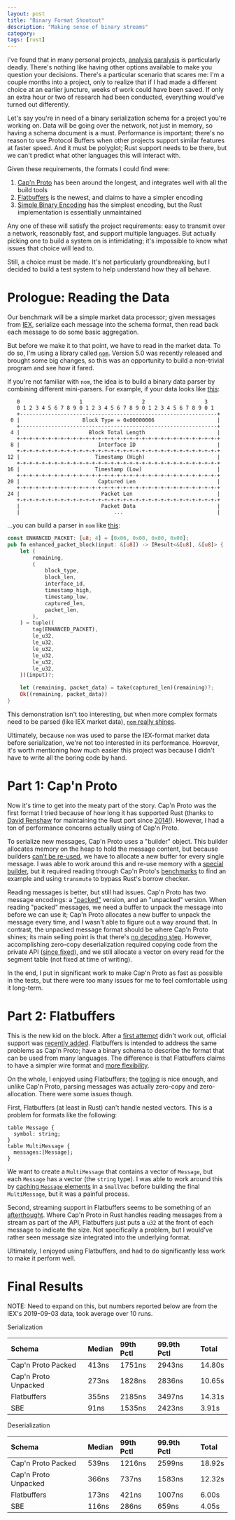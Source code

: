 ```yaml
---
layout: post
title: "Binary Format Shootout"
description: "Making sense of binary streams"
category: 
tags: [rust]
---
```


I've found that in many personal projects, [analysis paralysis](https://en.wikipedia.org/wiki/Analysis_paralysis)
is particularly deadly. There's nothing like having other options available to make you question your decisions.
There's a particular scenario that scares me: I'm a couple months into a project, only to realize that if I had
made a different choice at an earlier juncture, weeks of work could have been saved. If only an extra hour or
two of research had been conducted, everything would've turned out differently.

Let's say you're in need of a binary serialization schema for a project you're working on. Data will be going
over the network, not just in memory, so having a schema document is a must. Performance is important;
there's no reason to use Protocol Buffers when other projects support similar features at faster speed.
And it must be polyglot; Rust support needs to be there, but we can't predict what other languages this will
interact with.

Given these requirements, the formats I could find were:

1. [Cap'n Proto](https://capnproto.org/) has been around the longest, and integrates well with all the build tools
2. [Flatbuffers](https://google.github.io/flatbuffers/) is the newest, and claims to have a simpler encoding
3. [Simple Binary Encoding](https://github.com/real-logic/simple-binary-encoding) has the simplest encoding,
   but the Rust implementation is essentially unmaintained

Any one of these will satisfy the project requirements: easy to transmit over a network, reasonably fast,
and support multiple languages. But actually picking one to build a system on is intimidating; it's impossible
to know what issues that choice will lead to.

Still, a choice must be made. It's not particularly groundbreaking, but I decided to build a test system to help
understand how they all behave.

# Prologue: Reading the Data

Our benchmark will be a simple market data processor; given messages from [IEX](https://iextrading.com/trading/market-data/#deep),
serialize each message into the schema format, then read back each message to do some basic aggregation.

But before we make it to that point, we have to read in the market data. To do so, I'm using a library
called [`nom`](https://github.com/Geal/nom). Version 5.0 was recently released and brought some big changes,
so this was an opportunity to build a non-trivial program and see how it fared.

If you're not familiar with `nom`, the idea is to build a binary data parser by combining different
mini-parsers. For example, if your data looks like
[this](https://www.winpcap.org/ntar/draft/PCAP-DumpFileFormat.html#rfc.section.3.3):

```
   0                   1                   2                   3
   0 1 2 3 4 5 6 7 8 9 0 1 2 3 4 5 6 7 8 9 0 1 2 3 4 5 6 7 8 9 0 1
   +---------------------------------------------------------------+
 0 |                    Block Type = 0x00000006                    |
   +---------------------------------------------------------------+
 4 |                      Block Total Length                       |
   +-+-+-+-+-+-+-+-+-+-+-+-+-+-+-+-+-+-+-+-+-+-+-+-+-+-+-+-+-+-+-+-+
 8 |                         Interface ID                          |
   +-+-+-+-+-+-+-+-+-+-+-+-+-+-+-+-+-+-+-+-+-+-+-+-+-+-+-+-+-+-+-+-+
12 |                        Timestamp (High)                       |
   +-+-+-+-+-+-+-+-+-+-+-+-+-+-+-+-+-+-+-+-+-+-+-+-+-+-+-+-+-+-+-+-+
16 |                        Timestamp (Low)                        |
   +-+-+-+-+-+-+-+-+-+-+-+-+-+-+-+-+-+-+-+-+-+-+-+-+-+-+-+-+-+-+-+-+
20 |                         Captured Len                          |
   +-+-+-+-+-+-+-+-+-+-+-+-+-+-+-+-+-+-+-+-+-+-+-+-+-+-+-+-+-+-+-+-+
24 |                          Packet Len                           |
   +-+-+-+-+-+-+-+-+-+-+-+-+-+-+-+-+-+-+-+-+-+-+-+-+-+-+-+-+-+-+-+-+
   |                          Packet Data                          |
   |                              ...                              |
```

...you can build a parser in `nom` like
[this](https://github.com/bspeice/speice.io-md_shootout/blob/369613843d39cfdc728e1003123bf87f79422497/src/parsers.rs#L59-L93):

```rust
const ENHANCED_PACKET: [u8; 4] = [0x06, 0x00, 0x00, 0x00];
pub fn enhanced_packet_block(input: &[u8]) -> IResult<&[u8], &[u8]> {
    let (
        remaining,
        (
            block_type,
            block_len,
            interface_id,
            timestamp_high,
            timestamp_low,
            captured_len,
            packet_len,
        ),
    ) = tuple((
        tag(ENHANCED_PACKET),
        le_u32,
        le_u32,
        le_u32,
        le_u32,
        le_u32,
        le_u32,
    ))(input)?;

    let (remaining, packet_data) = take(captured_len)(remaining)?;
    Ok((remaining, packet_data))
}
```

This demonstration isn't too interesting, but when more complex formats need to be parsed (like IEX market data),
[`nom` really shines](https://github.com/bspeice/speice.io-md_shootout/blob/369613843d39cfdc728e1003123bf87f79422497/src/iex.rs).

Ultimately, because `nom` was used to parse the IEX-format market data before serialization, we're not too interested
in its performance. However, it's worth mentioning how much easier this project was because I didn't have to write
all the boring code by hand.

# Part 1: Cap'n Proto

Now it's time to get into the meaty part of the story. Cap'n Proto was the first format I tried because of how long
it has supported Rust (thanks to [David Renshaw](https://github.com/dwrensha) for maintaining the Rust port since
[2014!](https://github.com/capnproto/capnproto-rust/releases/tag/rustc-0.10)). However, I had a ton of performance concerns
actually using of Cap'n Proto.

To serialize new messages, Cap'n Proto uses a "builder" object. This builder allocates memory on the heap to hold the message
content, but because builders [can't be re-used](https://github.com/capnproto/capnproto-rust/issues/111), we have to allocate
a new buffer for every single message. I was able to work around this and re-use memory with a
[special builder](https://github.com/bspeice/speice.io-md_shootout/blob/369613843d39cfdc728e1003123bf87f79422497/src/capnp_runner.rs#L17-L51),
but it required reading through Cap'n Proto's [benchmarks](https://github.com/capnproto/capnproto-rust/blob/master/benchmark/benchmark.rs#L124-L156)
to find an example and using `transmute` to bypass Rust's borrow checker.

Reading messages is better, but still had issues. Cap'n Proto has two message encodings: a ["packed"](https://capnproto.org/encoding.html#packing)
version, and an "unpacked" version. When reading "packed" messages, we need a buffer to unpack the message into before we can use it;
Cap'n Proto allocates a new buffer to unpack the message every time, and I wasn't able to figure out a way around that.
In contrast, the unpacked message format should be where Cap'n Proto shines; its main selling point is that there's [no decoding step](https://capnproto.org/).
However, accomplishing zero-copy deserialization required copying code from the private API ([since fixed](https://github.com/capnproto/capnproto-rust/issues/148)),
and we still allocate a vector on every read for the segment table (not fixed at time of writing).

In the end, I put in significant work to make Cap'n Proto as fast as possible in the tests, but there were too many issues
for me to feel comfortable using it long-term.

# Part 2: Flatbuffers

This is the new kid on the block. After a [first attempt](https://github.com/google/flatbuffers/pull/3894) didn't work out,
official support was [recently added](https://github.com/google/flatbuffers/pull/4898). Flatbuffers is intended to address
the same problems as Cap'n Proto; have a binary schema to describe the format that can be used from many languages. The difference
is that Flatbuffers claims to have a simpler wire format and [more flexibility](https://google.github.io/flatbuffers/flatbuffers_benchmarks.html).

On the whole, I enjoyed using Flatbuffers; the [tooling](https://crates.io/crates/flatc-rust) is nice enough, and unlike
Cap'n Proto, parsing messages was actually zero-copy and zero-allocation. There were some issues though.

First, Flatbuffers (at least in Rust) can't handle nested vectors. This is a problem for formats like the following:

```flatbuffers
table Message {
  symbol: string;
}
table MultiMessage {
  messages:[Message];
}
```

We want to create a `MultiMessage` that contains a vector of `Message`, but each `Message` has a vector (the `string` type).
I was able to work around this by [caching `Message` elements](https://github.com/bspeice/speice.io-md_shootout/blob/e9d07d148bf36a211a6f86802b313c4918377d1b/src/flatbuffers_runner.rs#L83)
in a `SmallVec` before building the final `MultiMessage`, but it was a painful process.

Second, streaming support in Flatbuffers seems to be something of an [afterthought](https://github.com/google/flatbuffers/issues/3898).
Where Cap'n Proto in Rust handles reading messages from a stream as part of the API, Flatbuffers just puts a `u32` at the front of each
message to indicate the size. Not specifically a problem, but I would've rather seen message size integrated into the underlying format.

Ultimately, I enjoyed using Flatbuffers, and had to do significantly less work to make it perform well.

# Final Results

NOTE: Need to expand on this, but numbers reported below are from the IEX's 2019-09-03 data, took average over 10 runs.

Serialization

| Schema               | Median | 99th Pctl | 99.9th Pctl | Total  |
|:---------------------|:-------|:----------|:------------|:-------|
| Cap'n Proto Packed   | 413ns  | 1751ns    | 2943ns      | 14.80s |
| Cap'n Proto Unpacked | 273ns  | 1828ns    | 2836ns      | 10.65s |
| Flatbuffers          | 355ns  | 2185ns    | 3497ns      | 14.31s |
| SBE                  | 91ns   | 1535ns    | 2423ns      | 3.91s  |

Deserialization

| Schema               | Median | 99th Pctl | 99.9th Pctl | Total  |
|:---------------------|:-------|:----------|:------------|:-------|
| Cap'n Proto Packed   | 539ns  | 1216ns    | 2599ns      | 18.92s |
| Cap'n Proto Unpacked | 366ns  | 737ns     | 1583ns      | 12.32s |
| Flatbuffers          | 173ns  | 421ns     | 1007ns      | 6.00s  |
| SBE                  | 116ns  | 286ns     | 659ns       | 4.05s  |
